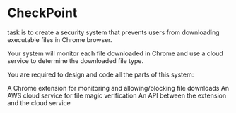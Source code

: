 # CheckPoint
task is to create a security system that prevents users from downloading executable files in Chrome browser.

Your system will monitor each file downloaded in Chrome and use a cloud service to determine the downloaded file type.

You are required to design and code all the parts of this system:

A Chrome extension for monitoring and allowing/blocking file downloads
An AWS cloud service for file magic verification
An API between the extension and the cloud service
